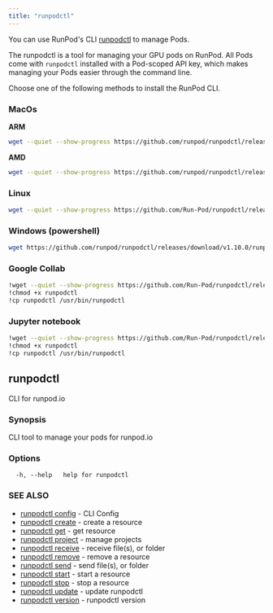 ```yaml
---
title: "runpodctl"
---
```



You can use RunPod's CLI [runpodctl](https://github.com/runpod/runpodctl) to manage Pods.

The runpodctl is a tool for managing your GPU pods on RunPod.
All Pods come with `runpodctl` installed with a Pod-scoped API key, which makes managing your Pods easier through the command line.

Choose one of the following methods to install the RunPod CLI.

### MacOs

**ARM**

```bash
wget --quiet --show-progress https://github.com/runpod/runpodctl/releases/download/v1.10.0/runpodctl-darwin-arm -O runpodctl && chmod +x runpodctl && sudo mv runpodctl /usr/local/bin/runpodctl
```


**AMD**

```bash
wget --quiet --show-progress https://github.com/runpod/runpodctl/releases/download/v1.10.0/runpodctl-darwin-amd -O runpodctl && chmod +x runpodctl && sudo mv runpodctl /usr/local/bin/runpodctl
```

### Linux

```bash
wget --quiet --show-progress https://github.com/Run-Pod/runpodctl/releases/download/v1.10.0/runpodctl-linux-amd -O runpodctl && chmod +x runpodctl && sudo cp runpodctl /usr/bin/runpodctl
```

### Windows (powershell)

```bash
wget https://github.com/runpod/runpodctl/releases/download/v1.10.0/runpodctl-win-amd -O runpodctl.exe
```

### Google Collab

```bash
!wget --quiet --show-progress https://github.com/Run-Pod/runpodctl/releases/download/v1.10.0/runpodctl-linux-amd -O runpodctl
!chmod +x runpodctl
!cp runpodctl /usr/bin/runpodctl
```

###  Jupyter notebook

```bash
!wget --quiet --show-progress https://github.com/Run-Pod/runpodctl/releases/download/v1.10.0/runpodctl-linux-amd -O runpodctl
!chmod +x runpodctl
!cp runpodctl /usr/bin/runpodctl
```


## runpodctl

CLI for runpod.io

### Synopsis

CLI tool to manage your pods for runpod.io

### Options

```
  -h, --help   help for runpodctl
```

### SEE ALSO

* [runpodctl config](runpodctl_config.md)	 - CLI Config
* [runpodctl create](runpodctl_create.md)	 - create a resource
* [runpodctl get](runpodctl_get.md)	 - get resource
* [runpodctl project](runpodctl_project.md)	 - manage projects
* [runpodctl receive](runpodctl_receive.md)	 - receive file(s), or folder
* [runpodctl remove](runpodctl_remove.md)	 - remove a resource
* [runpodctl send](runpodctl_send.md)	 - send file(s), or folder
* [runpodctl start](runpodctl_start.md)	 - start a resource
* [runpodctl stop](runpodctl_stop.md)	 - stop a resource
* [runpodctl update](runpodctl_update.md)	 - update runpodctl
* [runpodctl version](runpodctl_version.md)	 - runpodctl version

